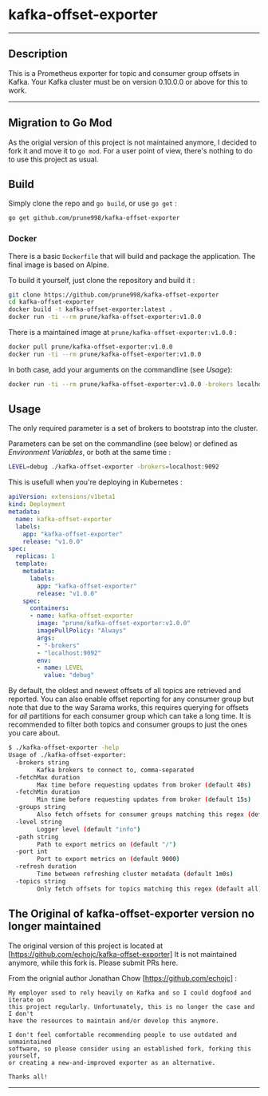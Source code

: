 # kafka-offset-exporter

----
## Description

This is a Prometheus exporter for topic and consumer group offsets in Kafka.
Your Kafka cluster must be on version 0.10.0.0 or above for this to work.

----
## Migration to Go Mod

As the origial version of this project is not maintained anymore, I decided to fork it and move it to `go mod`.
For a user point of view, there's nothing to do to use this project as usual.

## Build

Simply clone the repo and `go build`, or use `go get` :

```bash
go get github.com/prune998/kafka-offset-exporter
```

### Docker

There is a basic `Dockerfile` that will build and package the application. The final image is based on Alpine.

To build it yourself, just clone the repository and build it :

```bash
git clone https://github.com/prune998/kafka-offset-exporter
cd kafka-offset-exporter
docker build -t kafka-offset-exporter:latest .
docker run -ti --rm prune/kafka-offset-exporter:v1.0.0
```

There is a maintained image at `prune/kafka-offset-exporter:v1.0.0` :

```bash
docker pull prune/kafka-offset-exporter:v1.0.0
docker run -ti --rm prune/kafka-offset-exporter:v1.0.0
```

In both case, add your arguments on the commandline (see *Usage*):

```bash
docker run -ti --rm prune/kafka-offset-exporter:v1.0.0 -brokers localhost:9092
```

## Usage

The only required parameter is a set of brokers to bootstrap into the cluster.

Parameters can be set on the commandline (see below) or defined as *Environment Variables*, or both at the same time :

```bash
LEVEL=debug ./kafka-offset-exporter -brokers=localhost:9092
```

This is usefull when you're deploying in Kubernetes :
```yaml
apiVersion: extensions/v1beta1
kind: Deployment
metadata:
  name: kafka-offset-exporter
  labels:
    app: "kafka-offset-exporter"
    release: "v1.0.0"
spec:
  replicas: 1
  template:
    metadata:
      labels:
        app: "kafka-offset-exporter"
        release: "v1.0.0"
    spec:
      containers:
      - name: kafka-offset-exporter
        image: "prune/kafka-offset-exporter:v1.0.0"
        imagePullPolicy: "Always"
        args:
        - "-brokers"
        - "localhost:9092"
        env:
        - name: LEVEL
          value: "debug"
```

By default, the oldest and newest offsets of all topics are retrieved and
reported.  You can also enable offset reporting for any consumer group but note
that due to the way Sarama works, this requires querying for offsets for _all_
partitions for each consumer group which can take a long time. It is recommended
to filter both topics and consumer groups to just the ones you care about.

```bash
$ ./kafka-offset-exporter -help
Usage of ./kafka-offset-exporter:
  -brokers string
        Kafka brokers to connect to, comma-separated
  -fetchMax duration
        Max time before requesting updates from broker (default 40s)
  -fetchMin duration
        Min time before requesting updates from broker (default 15s)
  -groups string
        Also fetch offsets for consumer groups matching this regex (default none)
  -level string
        Logger level (default "info")
  -path string
        Path to export metrics on (default "/")
  -port int
        Port to export metrics on (default 9000)
  -refresh duration
        Time between refreshing cluster metadata (default 1m0s)
  -topics string
        Only fetch offsets for topics matching this regex (default all)
```

## The Original of kafka-offset-exporter version no longer maintained

The original version of this project is located at [<https://github.com/echojc/kafka-offset-exporter]>
It is not maintained anymore, while this fork is. Please submit PRs here.

From the orignial author Jonathan Chow [https://github.com/echojc] :

```text
My employer used to rely heavily on Kafka and so I could dogfood and iterate on
this project regularly. Unfortunately, this is no longer the case and I don't
have the resources to maintain and/or develop this anymore.

I don't feel comfortable recommending people to use outdated and unmaintained
software, so please consider using an established fork, forking this yourself,
or creating a new-and-improved exporter as an alternative.

Thanks all!
```

----